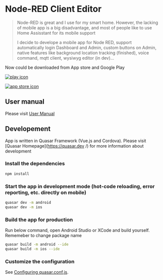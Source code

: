 # Node-RED Client Editor

> Node-RED is great and I use for my smart home. However, the lacking  of mobile app is a big disadvantage, and most of people like to use Home Assisstant for its mobile support
>
> I decide to develope a mobile app for Node RED, support automatically login Dashboard and Admin, custom buttons on Admin, native features like background location tracking (finished), voice  command, mqtt client, wysiwyg editor (in dev)...

Now could be downloaded from App store and Google Play

[![play icon](https://aws1.discourse-cdn.com/business6/uploads/nodered/original/3X/4/a/4a0714e97d7e8f65ae28142d57cb90196a9d3b22.jpeg)](https://play.google.com/store/apps/details?id=org.nodered.linhtranvu.app)

[![app store icon](https://aws1.discourse-cdn.com/business6/uploads/nodered/original/3X/8/8/885839638289f9d382d213b253161593302a2f75.jpeg)](https://apps.apple.com/us/app/node-red-client-editor/id1539323696)

## User manual

Please visit [User Manual](https://linhtranvu.github.io/node-red/)

## Developement

App is written in Quasar Framework (Vue.js and Cordova). Please visit [Quasar Homepage](https://quasar.dev /)  for more information about development

### Install the dependencies

```bash
npm install
```

### Start the app in development mode (hot-code reloading, error reporting, etc. directly on mobile)
```bash
quasar dev -m android
quasar dev -m ios
```

### Build the app for production

Run below command, open Android Studio or XCode and build yourself. Rememeber to change package name 

```bash
quasar build -m android --ide
quasar build -m ios --ide
```

### Customize the configuration
See [Configuring quasar.conf.js](https://quasar.dev/quasar-cli/quasar-conf-js).
